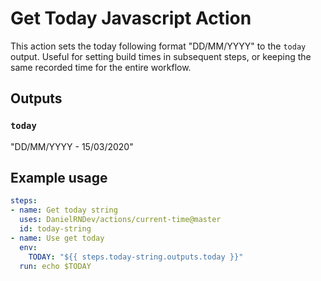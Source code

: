 # Get Today Javascript Action

This action sets the today following format "DD/MM/YYYY" to the `today` output. Useful for setting build times in subsequent steps, or keeping the same recorded time for the entire workflow.

## Outputs

### `today`

"DD/MM/YYYY - 15/03/2020"

## Example usage

```yaml
steps:
- name: Get today string
  uses: DanielRNDev/actions/current-time@master
  id: today-string
- name: Use get today
  env:
    TODAY: "${{ steps.today-string.outputs.today }}"
  run: echo $TODAY
```

